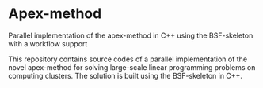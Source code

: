 # Apex-method
Parallel implementation of the apex-method in C++ using the BSF-skeleton with a workflow support

This repository contains source codes of a parallel implementation of the novel apex-method for solving large-scale linear programming problems on computing clusters. The solution is built using the BSF-skeleton in C++.
